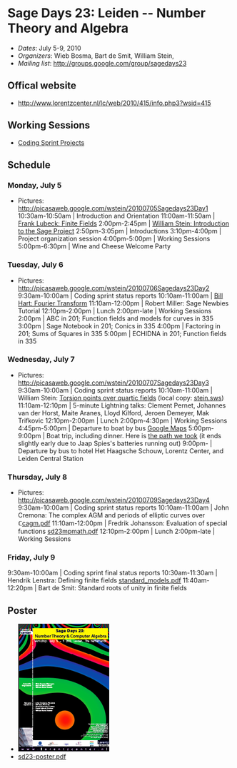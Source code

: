 

# Sage Days 23: Leiden -- Number Theory and Algebra

* _Dates_: July 5-9, 2010 
* _Organizers_:  Wieb Bosma, Bart de Smit, William Stein,  
* _Mailing list_: <a href="http://groups.google.com/group/sagedays23">http://groups.google.com/group/sagedays23</a> 

## Offical website

   * <a href="http://www.lorentzcenter.nl/lc/web/2010/415/info.php3?wsid=415">http://www.lorentzcenter.nl/lc/web/2010/415/info.php3?wsid=415</a> 

## Working Sessions

   * <a href="/days23/CodingProjects">Coding Sprint Projects</a> 

## Schedule


### Monday, July 5

* Pictures: <a href="http://picasaweb.google.com/wstein/20100705Sagedays23Day1">http://picasaweb.google.com/wstein/20100705Sagedays23Day1</a> 10:30am-10:50am | Introduction and Orientation
11:00am-11:50am | <a class="http" href="http://www.math.rwth-aachen.de/~Frank.Luebeck/talks/SageDays23Leiden2010.pdf">Frank Lubeck: Finite Fields</a>
2:00pm-2:45pm |  <a class="http" href="http://sagenb.org/home/pub/2233/">William Stein: Introduction to the Sage Project</a>
2:50pm-3:05pm | Introductions
3:10pm-4:00pm | Project organization session
4:00pm-5:00pm | Working Sessions
5:00pm-6:30pm | Wine and Cheese Welcome Party


### Tuesday, July 6

* Pictures: <a href="http://picasaweb.google.com/wstein/20100706Sagedays23Day2">http://picasaweb.google.com/wstein/20100706Sagedays23Day2</a> 9:30am-10:00am | Coding sprint status reports
10:10am-11:00am | <a href="days23/hart.pdf">Bill Hart: Fourier Transform</a>
11:10am-12:00pm | Robert Miller: Sage Newbies Tutorial
12:10pm-2:00pm | Lunch
2:00pm-late | Working Sessions
2:00pm | ABC in 201; Function fields and models for curves in 335
3:00pm | Sage Notebook in 201; Conics in 335
4:00pm | Factoring in 201; Sums of Squares in 335
5:00pm | ECHIDNA in 201; Function fields in 335


### Wednesday, July 7

* Pictures: <a href="http://picasaweb.google.com/wstein/20100707Sagedays23Day3">http://picasaweb.google.com/wstein/20100707Sagedays23Day3</a> 9:30am-10:00am | Coding sprint status reports
10:10am-11:00am | William Stein: <a class="http" href="http://nt.sagenb.org/home/pub/15/">Torsion points over quartic fields</a> (local copy: <a href="days23/stein.sws">stein.sws</a>)
11:10am-12:10pm | 5-minute Lightning talks: Clement Pernet, Johannes van der Horst, Maite Aranes, Lloyd Kilford, Jeroen Demeyer, Mak Trifkovic
12:10pm-2:00pm | Lunch
2:00pm-4:30pm | Working Sessions
4:45pm-5:00pm | Departure to boat by bus  <a class="http" href="http://maps.google.com/maps?f=d&amp;source=s_d&amp;saddr=Lorentz+Center,+Leiden,+Nederland&amp;daddr=Haven+18,+2312+MH+Leiden,+Nederland+(Haven)&amp;hl=en&amp;geocode=FcwEHAMd9wJEACHr86J9KA-fcylftBYiGcfFRzFBW6k0LUlJSw%3BFdPrGwMdcq9EACHDYC1HbEYU9Slr6Iz3kMbFRzGMryI2SodWDA&amp;mra=ls&amp;sll=52.164509,4.479246&amp;sspn=0.031852,0.055189&amp;ie=UTF8&amp;ll=52.172774,4.490147&amp;spn=0.063692,0.175781&amp;z=13">Google Maps</a>
5:00pm-9:00pm | Boat trip, including dinner.  Here is <a class="http" href="http://maps.google.com/maps/ms?ie=UTF8&amp;hl=en&amp;msa=0&amp;msid=109500648471642954404.00048add9c46cf306662a&amp;ll=52.191193,4.582672&amp;spn=0.064613,0.220757&amp;z=12">the path we took</a> (it ends slightly early due to Jaap Spies's batteries running out)
9:00pm- | Departure by bus to hotel Het Haagsche Schouw, Lorentz Center, and Leiden Central Station


### Thursday, July 8

   * Pictures: <a href="http://picasaweb.google.com/wstein/20100709Sagedays23Day4">http://picasaweb.google.com/wstein/20100709Sagedays23Day4</a> 9:30am-10:00am | Coding sprint status reports
10:10am-11:00am | John Cremona: The complex AGM and periods of elliptic curves over $\mathbb{C}$<a href="days23/cagm.pdf">cagm.pdf</a>
11:10am-12:00pm | Fredrik Johansson: Evaluation of special functions <a href="days23/sd23mpmath.pdf">sd23mpmath.pdf</a>
12:10pm-2:00pm | Lunch
2:00pm-late | Working Sessions


### Friday, July 9
9:30am-10:00am | Coding sprint final status reports
10:30am-11:30am | Hendrik Lenstra: Defining finite fields <a class="http" href="http://www.math.leidenuniv.nl/~desmit/papers/standard_models.pdf">standard_models.pdf</a>
11:40am-12:20pm | Bart de Smit: Standard roots of unity in finite fields


## Poster

   * <a href="days23/poster.png">![days23/poster.png](days23/poster.png)</a> 
   * <a href="days23/sd23-poster.pdf">sd23-poster.pdf</a> 